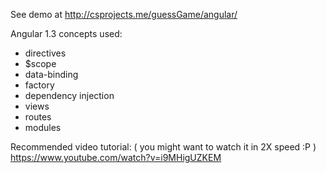 See demo at http://csprojects.me/guessGame/angular/

Angular 1.3 concepts used: 
- directives
- $scope
- data-binding
- factory
- dependency injection
- views
- routes
- modules

Recommended video tutorial: ( you might want to watch it in 2X speed :P ) 
https://www.youtube.com/watch?v=i9MHigUZKEM

